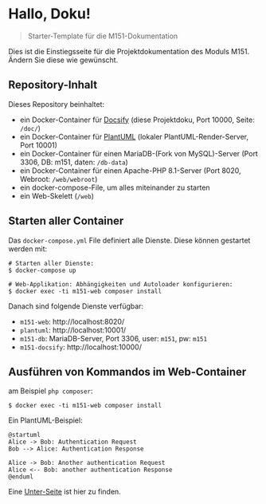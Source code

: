 # Hallo, Doku!

> Starter-Template für die M151-Dokumentation

Dies ist die Einstiegsseite für die Projektdokumentation des Moduls M151. Ändern Sie diese wie gewünscht.

Repository-Inhalt
-----------------------

Dieses Repository beinhaltet:

* ein Docker-Container für [Docsify](https://docsify.js.org/) (diese Projektdoku, Port 10000, Seite: `/doc/`)
* ein Docker-Container für [PlantUML](https://plantuml.com/) (lokaler PlantUML-Render-Server, Port 10001)
* ein Docker-Container für einen MariaDB-(Fork von MySQL)-Server (Port 3306, DB: m151, daten: `/db-data`)
* ein Docker-Container für einen Apache-PHP 8.1-Server (Port 8020, Webroot: `/web/webroot`)
* ein docker-compose-File, um alles miteinander zu starten
* ein Web-Skelett (`/web`)

Starten aller Container
------------------------

Das `docker-compose.yml` File definiert alle Dienste. Diese können gestartet werden mit:

```
# Starten aller Dienste:
$ docker-compose up

# Web-Applikation: Abhängigkeiten und Autoloader konfigurieren:
$ docker exec -ti m151-web composer install
```

Danach sind folgende Dienste verfügbar:

* `m151-web`: http://localhost:8020/
* `plantuml`: http://localhost:10001/
* `m151-db`: MariaDB-Server, Port 3306, user: `m151`, pw: `m151`
* `m151-docsify`: http://localhost:10000/

Ausführen von Kommandos im Web-Container
-----------------------------------------

am Beispiel `php composer`:

```
$ docker exec -ti m151-web composer install
```

Ein PlantUML-Beispiel:

```plantuml
@startuml
Alice -> Bob: Authentication Request
Bob --> Alice: Authentication Response

Alice -> Bob: Another authentication Request
Alice <-- Bob: another authentication Response
@enduml
```

Eine [Unter-Seite](sub/) ist hier zu finden.
